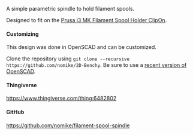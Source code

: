 A simple parametric spindle to hold filament spools.

Designed to fit on the [Prusa i3 MK Filament Spool Holder ClipOn](https://www.printables.com/model/81806-prusa-i3-mk-filament-spool-holder-clipon/files).

#### Customizing

This design was done in OpenSCAD and can be customized.

Clone the repository using `git clone --recursive https://github.com/nomike/2D-Benchy`.
Be sure to use a [recent version of OpenSCAD](https://openscad.org/downloads.html#snapshots).

#### Thingiverse

<https://www.thingiverse.com/thing:6482802>

#### GitHub

<https://github.com/nomike/filament-spool-spindle>
